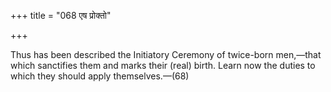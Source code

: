 +++
title = "068 एष प्रोक्तो"

+++

Thus has been described the Initiatory Ceremony of twice-born men,—that which sanctifies them and marks their (real) birth. Learn now the duties to which they should apply themselves.—(68)